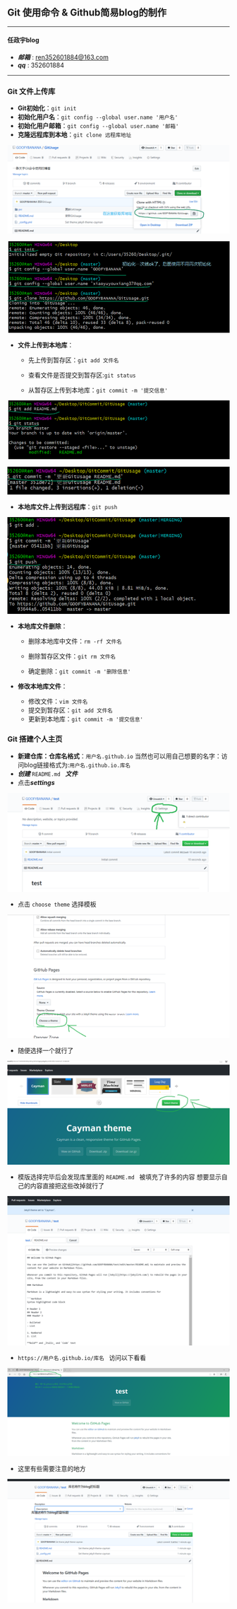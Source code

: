 ## Git 使用命令 & Github简易blog的制作

---

#### 任政宇blog

 - ***邮箱*** : ren352601884@163.com
 - ***qq*** : 352601884

---

### Git 文件上传库

- **Git初始化**：`git init`
- **初始化用户名**：`git config --global user.name '用户名'`
- **初始化用户邮箱**：`git config --global user.name '邮箱'`
- **克隆远程库到本地**：`git clone 远程库地址`

![远程库地址](pic\5.png)

![使用命令](pic\6.png)

- **文件上传到本地库**：
  - 先上传到暂存区：`git add 文件名`

  - 查看文件是否提交到暂存区:`git status`

  - 从暂存区上传到本地库：`git commit -m '提交信息'`

![指令图片](pic\2.png)

![指令图片](pic\4.png)

- **本地库文件上传到远程库**：`git push`

![指令图片](pic\3.png)

- **本地库文件删除**：
  - 删除本地库中文件：`rm -rf 文件名`

  - 删除暂存区文件：`git rm 文件名`
  - 确定删除：`git commit -m '删除信息'`

- **修改本地库文件**：

  - 修改文件：`vim 文件名`
  - 提交到暂存区：`git add 文件名`
  - 更新到本地库：`git commit -m '提交信息'`

### Git 搭建个人主页

- **新建仓库：仓库名格式**：`用户名.github.io`   当然也可以用自己想要的名字：访问blog链接格式为:`用户名.github.io.库名`
- ***创建***  `README.md ` ***文件***
- 点击***settings***

![步骤图片](pic\7.png)

- 点击 `choose theme` 选择模板

![步骤图片](pic\8.png)

- 随便选择一个就行了

![步骤图片](pic\9.png)

- 模版选择完毕后会发现库里面的  `README.md ` 被填充了许多的内容  想要显示自己的内容直接把这些改掉就行了

![步骤图片](pic\10.png)

- `https://用户名.github.io/库名 `  访问以下看看

![步骤图片](pic\12.png)

- 这里有些需要注意的地方

![步骤图片](pic\11.png)

